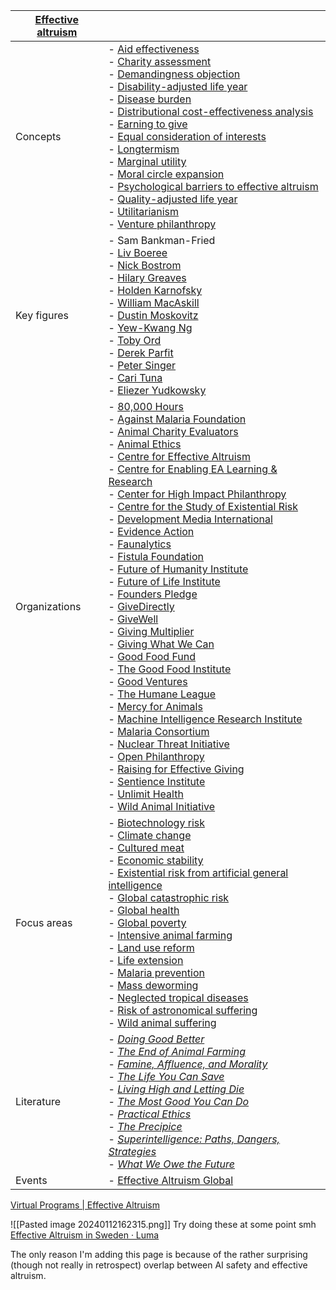 

|[Effective altruism](https://en.wikipedia.org/wiki/Effective_altruism "Effective altruism")|   |
|---|---|
|Concepts|- [Aid effectiveness](https://en.wikipedia.org/wiki/Aid_effectiveness "Aid effectiveness")<br>- [Charity assessment](https://en.wikipedia.org/wiki/Charity_assessment "Charity assessment")<br>- [Demandingness objection](https://en.wikipedia.org/wiki/Demandingness_objection "Demandingness objection")<br>- [Disability-adjusted life year](https://en.wikipedia.org/wiki/Disability-adjusted_life_year "Disability-adjusted life year")<br>- [Disease burden](https://en.wikipedia.org/wiki/Disease_burden "Disease burden")<br>- [Distributional cost-effectiveness analysis](https://en.wikipedia.org/wiki/Distributional_cost-effectiveness_analysis "Distributional cost-effectiveness analysis")<br>- [Earning to give](https://en.wikipedia.org/wiki/Earning_to_give "Earning to give")<br>- [Equal consideration of interests](https://en.wikipedia.org/wiki/Equal_consideration_of_interests "Equal consideration of interests")<br>- [Longtermism](https://en.wikipedia.org/wiki/Longtermism "Longtermism")<br>- [Marginal utility](https://en.wikipedia.org/wiki/Marginal_utility "Marginal utility")<br>- [Moral circle expansion](https://en.wikipedia.org/wiki/Moral_circle_expansion "Moral circle expansion")<br>- [Psychological barriers to effective altruism](https://en.wikipedia.org/wiki/Psychological_barriers_to_effective_altruism "Psychological barriers to effective altruism")<br>- [Quality-adjusted life year](https://en.wikipedia.org/wiki/Quality-adjusted_life_year "Quality-adjusted life year")<br>- [Utilitarianism](https://en.wikipedia.org/wiki/Utilitarianism "Utilitarianism")<br>- [Venture philanthropy](https://en.wikipedia.org/wiki/Venture_philanthropy "Venture philanthropy")|
|Key figures|- Sam Bankman-Fried<br>- [Liv Boeree](https://en.wikipedia.org/wiki/Liv_Boeree "Liv Boeree")<br>- [Nick Bostrom](https://en.wikipedia.org/wiki/Nick_Bostrom "Nick Bostrom")<br>- [Hilary Greaves](https://en.wikipedia.org/wiki/Hilary_Greaves "Hilary Greaves")<br>- [Holden Karnofsky](https://en.wikipedia.org/wiki/Holden_Karnofsky "Holden Karnofsky")<br>- [William MacAskill](https://en.wikipedia.org/wiki/William_MacAskill "William MacAskill")<br>- [Dustin Moskovitz](https://en.wikipedia.org/wiki/Dustin_Moskovitz "Dustin Moskovitz")<br>- [Yew-Kwang Ng](https://en.wikipedia.org/wiki/Yew-Kwang_Ng "Yew-Kwang Ng")<br>- [Toby Ord](https://en.wikipedia.org/wiki/Toby_Ord "Toby Ord")<br>- [Derek Parfit](https://en.wikipedia.org/wiki/Derek_Parfit "Derek Parfit")<br>- [Peter Singer](https://en.wikipedia.org/wiki/Peter_Singer "Peter Singer")<br>- [Cari Tuna](https://en.wikipedia.org/wiki/Cari_Tuna "Cari Tuna")<br>- [Eliezer Yudkowsky](https://en.wikipedia.org/wiki/Eliezer_Yudkowsky "Eliezer Yudkowsky")|
|Organizations|- [80,000 Hours](https://en.wikipedia.org/wiki/80,000_Hours "80,000 Hours")<br>- [Against Malaria Foundation](https://en.wikipedia.org/wiki/Against_Malaria_Foundation "Against Malaria Foundation")<br>- [Animal Charity Evaluators](https://en.wikipedia.org/wiki/Animal_Charity_Evaluators "Animal Charity Evaluators")<br>- [Animal Ethics](https://en.wikipedia.org/wiki/Animal_Ethics_(organization) "Animal Ethics (organization)")<br>- [Centre for Effective Altruism](https://en.wikipedia.org/wiki/Centre_for_Effective_Altruism "Centre for Effective Altruism")<br>- [Centre for Enabling EA Learning & Research](https://en.wikipedia.org/wiki/Centre_for_Enabling_EA_Learning_%26_Research "Centre for Enabling EA Learning & Research")<br>- [Center for High Impact Philanthropy](https://en.wikipedia.org/wiki/Center_for_High_Impact_Philanthropy "Center for High Impact Philanthropy")<br>- [Centre for the Study of Existential Risk](https://en.wikipedia.org/wiki/Centre_for_the_Study_of_Existential_Risk "Centre for the Study of Existential Risk")<br>- [Development Media International](https://en.wikipedia.org/wiki/Development_Media_International "Development Media International")<br>- [Evidence Action](https://en.wikipedia.org/wiki/Evidence_Action "Evidence Action")<br>- [Faunalytics](https://en.wikipedia.org/wiki/Faunalytics "Faunalytics")<br>- [Fistula Foundation](https://en.wikipedia.org/wiki/Fistula_Foundation "Fistula Foundation")<br>- [Future of Humanity Institute](https://en.wikipedia.org/wiki/Future_of_Humanity_Institute "Future of Humanity Institute")<br>- [Future of Life Institute](https://en.wikipedia.org/wiki/Future_of_Life_Institute "Future of Life Institute")<br>- [Founders Pledge](https://en.wikipedia.org/wiki/Founders_Pledge "Founders Pledge")<br>- [GiveDirectly](https://en.wikipedia.org/wiki/GiveDirectly "GiveDirectly")<br>- [GiveWell](https://en.wikipedia.org/wiki/GiveWell "GiveWell")<br>- [Giving Multiplier](https://en.wikipedia.org/wiki/Giving_Multiplier "Giving Multiplier")<br>- [Giving What We Can](https://en.wikipedia.org/wiki/Giving_What_We_Can "Giving What We Can")<br>- [Good Food Fund](https://en.wikipedia.org/wiki/Good_Food_Fund "Good Food Fund")<br>- [The Good Food Institute](https://en.wikipedia.org/wiki/The_Good_Food_Institute "The Good Food Institute")<br>- [Good Ventures](https://en.wikipedia.org/wiki/Good_Ventures "Good Ventures")<br>- [The Humane League](https://en.wikipedia.org/wiki/The_Humane_League "The Humane League")<br>- [Mercy for Animals](https://en.wikipedia.org/wiki/Mercy_for_Animals "Mercy for Animals")<br>- [Machine Intelligence Research Institute](https://en.wikipedia.org/wiki/Machine_Intelligence_Research_Institute "Machine Intelligence Research Institute")<br>- [Malaria Consortium](https://en.wikipedia.org/wiki/Malaria_Consortium "Malaria Consortium")<br>- [Nuclear Threat Initiative](https://en.wikipedia.org/wiki/Nuclear_Threat_Initiative "Nuclear Threat Initiative")<br>- [Open Philanthropy](https://en.wikipedia.org/wiki/Open_Philanthropy_(organization) "Open Philanthropy (organization)")<br>- [Raising for Effective Giving](https://en.wikipedia.org/wiki/Raising_for_Effective_Giving "Raising for Effective Giving")<br>- [Sentience Institute](https://en.wikipedia.org/wiki/Sentience_Institute "Sentience Institute")<br>- [Unlimit Health](https://en.wikipedia.org/wiki/Unlimit_Health "Unlimit Health")<br>- [Wild Animal Initiative](https://en.wikipedia.org/wiki/Wild_Animal_Initiative "Wild Animal Initiative")|
|Focus areas|- [Biotechnology risk](https://en.wikipedia.org/wiki/Biotechnology_risk "Biotechnology risk")<br>- [Climate change](https://en.wikipedia.org/wiki/Climate_change "Climate change")<br>- [Cultured meat](https://en.wikipedia.org/wiki/Cultured_meat "Cultured meat")<br>- [Economic stability](https://en.wikipedia.org/wiki/Economic_stability "Economic stability")<br>- [Existential risk from artificial general intelligence](https://en.wikipedia.org/wiki/Existential_risk_from_artificial_general_intelligence "Existential risk from artificial general intelligence")<br>- [Global catastrophic risk](https://en.wikipedia.org/wiki/Global_catastrophic_risk "Global catastrophic risk")<br>- [Global health](https://en.wikipedia.org/wiki/Global_health "Global health")<br>- [Global poverty](https://en.wikipedia.org/wiki/Global_poverty "Global poverty")<br>- [Intensive animal farming](https://en.wikipedia.org/wiki/Intensive_animal_farming "Intensive animal farming")<br>- [Land use reform](https://en.wikipedia.org/wiki/Land_use "Land use")<br>- [Life extension](https://en.wikipedia.org/wiki/Life_extension "Life extension")<br>- [Malaria prevention](https://en.wikipedia.org/wiki/Malaria_prevention "Malaria prevention")<br>- [Mass deworming](https://en.wikipedia.org/wiki/Mass_deworming "Mass deworming")<br>- [Neglected tropical diseases](https://en.wikipedia.org/wiki/Neglected_tropical_diseases "Neglected tropical diseases")<br>- [Risk of astronomical suffering](https://en.wikipedia.org/wiki/Risk_of_astronomical_suffering "Risk of astronomical suffering")<br>- [Wild animal suffering](https://en.wikipedia.org/wiki/Wild_animal_suffering "Wild animal suffering")|
|Literature|- _[Doing Good Better](https://en.wikipedia.org/wiki/Doing_Good_Better "Doing Good Better")_<br>- _[The End of Animal Farming](https://en.wikipedia.org/wiki/The_End_of_Animal_Farming "The End of Animal Farming")_<br>- _[Famine, Affluence, and Morality](https://en.wikipedia.org/wiki/Famine,_Affluence,_and_Morality "Famine, Affluence, and Morality")_<br>- _[The Life You Can Save](https://en.wikipedia.org/wiki/The_Life_You_Can_Save)_<br>- _[Living High and Letting Die](https://en.wikipedia.org/wiki/Living_High_and_Letting_Die "Living High and Letting Die")_<br>- _[The Most Good You Can Do](https://en.wikipedia.org/wiki/The_Most_Good_You_Can_Do "The Most Good You Can Do")_<br>- _[Practical Ethics](https://en.wikipedia.org/wiki/Practical_Ethics "Practical Ethics")_<br>- _[The Precipice](https://en.wikipedia.org/wiki/The_Precipice:_Existential_Risk_and_the_Future_of_Humanity "The Precipice: Existential Risk and the Future of Humanity")_<br>- _[Superintelligence: Paths, Dangers, Strategies](https://en.wikipedia.org/wiki/Superintelligence:_Paths,_Dangers,_Strategies "Superintelligence: Paths, Dangers, Strategies")_<br>- _[What We Owe the Future](https://en.wikipedia.org/wiki/What_We_Owe_the_Future "What We Owe the Future")_|
|Events|- [Effective Altruism Global](https://en.wikipedia.org/wiki/Effective_Altruism_Global "Effective Altruism Global")|




[Virtual Programs | Effective Altruism](https://www.effectivealtruism.org/virtual-programs)

![[Pasted image 20240112162315.png]]
Try doing these at some point smh
[Effective Altruism in Sweden · Luma](https://lu.ma/easweden)


The only reason I'm adding this page is because of the rather surprising (though not really in retrospect) overlap between AI safety and effective altruism.



